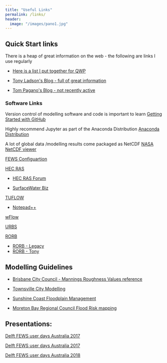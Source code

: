 ```yaml
---
title: "Useful Links"
permalink: /links/
header:
  image: "/images/pano1.jpg"
---
```


## Quick Start links
There is a heap of great information on the web - the following are links I use regularly

* [Here is a list I put together for QWP](https://qwp.org.au/useful-links/)

* [Tony Ladson's Blog - full of great information](https://tonyladson.wordpress.com/links/)

* [Tom Pagano's Blog - not recently active](http://tompagano.blogspot.com/)



### Software Links
Version control of modelling software and code is important to learn
[Getting Started with GitHub](http://kbroman.org/github_tutorial/)

Highly recommend Jupyter as part of the Anaconda Distribution
[Anaconda Distribution](https://www.anaconda.com/download/)

A lot of global data /modelling results come packaged as NetCDF 
[NASA NetCDF viewer](https://www.giss.nasa.gov/tools/panoply/download/)

[FEWS Configuartion](https://oss.deltares.nl/web/delft-fews/windows)


[HEC RAS](https://www.hec.usace.army.mil/software/hec-ras/)
  - [HEC RAS Forum](http://hecrasmodel.blogspot.com/)

 - [SurfaceWater Biz](http://www.surfacewater.biz/about-us/)

[TUFLOW](https://wiki.tuflow.com/index.php?title=Main_Page)
-   [Notepad++](https://wiki.tuflow.com/index.php?title=NotepadPlusPlus_Tips)

[wFlow](https://wflow.readthedocs.io/en/latest/)

[URBS](http://members.optusnet.com.au/~doncarroll/index.htm)

[RORB](https://www.harc.com.au/software/rorb/)
- [RORB - Legacy](https://www.monash.edu/engineering/departments/civil/research/themes/water/rorb)
- [RORB - Tony](https://tonyladson.wordpress.com/rorb/)


## Modelling Guidelines

* [Brisbane City Council - Mannings Roughness Values reference](https://www.brisbane.qld.gov.au/sites/default/files/ncd_appendixc_part3.pdf)

* [Townsville City Modelling](https://www.townsville.qld.gov.au/about-council/news-and-publications/reports-drawings-and-plans/engineering-reports)

* [Sunshine Coast Floodplain Management](https://www.sunshinecoast.qld.gov.au/Environment/Rivers-and-Coast/Floodplain-Management)

* [Moreton Bay Regional Council Flood Risk mapping](https://www.moretonbay.qld.gov.au/mbrc-planning-scheme/info-sheets/flood-check-vs-overlay-mapping/)

## Presentations:

[Delft FEWS user days Australia 2017](https://oss.deltares.nl/web/delft-fews/dfuda-2016)

[Delft FEWS user days Australia 2017](https://oss.deltares.nl/web/delft-fews/dfuda-2017)

[Delft FEWS user days Australia 2018](https://oss.deltares.nl/web/delft-fews/dfuda-2018)